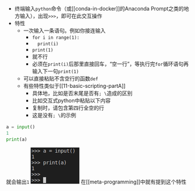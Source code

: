 - 终端输入`python`命令（或[[conda-in-docker]]的Anaconda Prompt之类的地方输入），出现`>>>`，即可在此交互操作
- 特性
  - 一次输入一条语句。例如你接连输入
    - `for i in range(1):`
    - <code>&nbsp; print(i)</code>
    - `print(1)`
    - 就不行
    - 必须在`print(i)`后那里直接回车，“空一行”，等执行完`for`循环语句再输入下一句`print(1)`
  - 可以直接粘贴不含空行的函数`def`
  - 有些特性类似于[[11-basic-scripting-partA]]
    - 具体地，比如是否末尾是否有`; \`造成的区别
    - 比如交互式python中粘贴以下内容
    - 复制时，请包含第四行全空的行
    - 这是没有`; \`的示例
```python
a = input()
1
print(a)

```
就会输出`1`
![](interact.png)
在[[meta-programming]]中就有提到这个特性